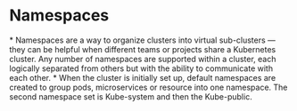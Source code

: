<h1>Namespaces</h1>
* Namespaces are a way to organize clusters into virtual sub-clusters — they can be helpful when different teams or projects share a Kubernetes cluster. Any number of namespaces are supported within a cluster, each logically separated from others but with the ability to communicate with each other.
* When the cluster is initially set up, default namespaces are created to group pods, microservices or resource into one namespace. The second namespace set is Kube-system and then the Kube-public.
